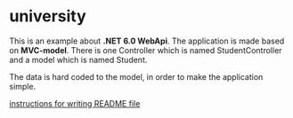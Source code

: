 # university

This is an example about **.NET 6.0 WebApi**. The application is made based on **MVC-model**. There is one Controller which is named StudentController and a model which is named Student.

The data is hard coded to the model, in order to make the application simple.

<a href="https://docs.github.com/en/get-started/writing-on-github/getting-started-with-writing-and-formatting-on-github/basic-writing-and-formatting-syntax">instructions for writing README file</a>
